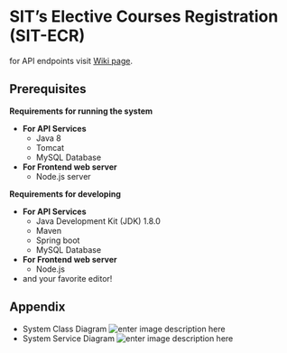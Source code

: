 # SIT’s Elective Courses Registration (SIT-ECR)

for API endpoints visit [Wiki page](https://github.com/SandzoNight/cloudnativemidtermexam/wiki).
## Prerequisites
**Requirements for running the system**
 - **For API Services**
   - Java 8
   - Tomcat
   - MySQL Database
 - **For Frontend web server**
	 - Node.js server 

**Requirements for developing**
- **For API Services**
	- Java Development Kit (JDK) 1.8.0
	- Maven
	- Spring boot
	- MySQL Database
- **For Frontend web server**
	 - Node.js
 - and your favorite editor!

## Appendix

 - System Class Diagram
![enter image description here](http://i1239.photobucket.com/albums/ff519/panozx/Class%20Diagram%201.png)
 - System Service Diagram
![enter image description here](http://i1239.photobucket.com/albums/ff519/panozx/Service%20Diagram%201.png)
